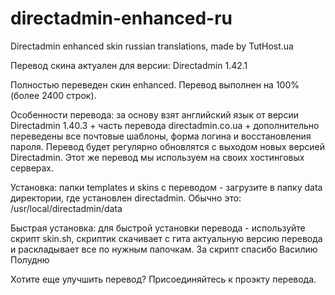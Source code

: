 directadmin-enhanced-ru
=======================

Directadmin enhanced skin russian translations, made by TutHost.ua

Перевод скина актуален для версии: Directadmin 1.42.1

Полностью переведен скин enhanced. Перевод выполнен на 100% (более 2400 строк).

Особенности перевода: за основу взят английский язык от версии Directadmin 1.40.3 + часть перевода directadmin.co.ua + дополнительно переведены все почтовые шаблоны, форма логина и восстановления пароля. 
Перевод будет регулярно обновлятся с выходом новых версией Directadmin. Этот же перевод мы используем на своих хостинговых серверах.

Установка: папки templates и skins с переводом - загрузите в папку data директории, где установлен directadmin. Обычно это: /usr/local/directadmin/data

Быстрая установка: для быстрой установки перевода - используйте скрипт skin.sh, скриптик скачивает с гита актуальную версию перевода и раскладывает все по нужным папочкам. За скрипт спасибо Василию Полудню

Хотите еще улучшить перевод? Присоединяйтесь к проэкту перевода.